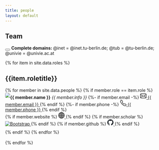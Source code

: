 ```yaml
---
title: people
layout: default
---
```


## Team

<div class="alert alert-dismissible alert-secondary">
  <button type="button" class="btn-close" data-bs-dismiss="alert"></button>
  <strong>Complete domains: </strong> @inet = @inet.tu-berlin.de; @tub = @tu-berlin.de; @univie = @univie.ac.at
</div>


{% for item in site.data.roles %}
## {{item.roletitle}}
<div class="row" >
{% for member in site.data.people %}
{% if member.role == item.role %}
<div class="col-sm-6" style="padding-bottom: 2%;">
<img src="{{ member.photo }}" style="float: left; max-width: 150px; max-height: 120px; height: auto; width: auto; border-radius: 15%;" /> 
<!-- <div class="col-sm-4" style="padding-bottom: 2%;"> -->
<div class="row">
  <strong>{{ member.name }}</strong>
  <i>{{ member.info }}</i>
{%- if member.email -%}
    <a href="#" onclick="return false;">
    <img src="/images/icons/envelope.svg" alt="Bootstrap" width="20" height="20"> {{ member.email }}
    </a>
{% endif %}
{%- if member.phone -%}
    <a href="#" onclick="return false;">
    <img src="/images/icons/telephone.svg" alt="Bootstrap" width="20" height="20"> {{ member.phone }}
    </a>
{% endif %}
<div class="column">
{% if member.website %}
<a href="{{ member.website }}" target="_blank"><img src="/images/icons/globe.svg" alt="Bootstrap" width="20" height="20" />
</a>
{% endif %}
{% if member.scholar %}
<a href="{{ member.scholar }}" target="_blank">
    <img src="/images/googlescholar.png" alt="Bootstrap" width="20" height="20" />
</a>
{% endif %}
{% if member.github %}
<a href="{{ member.github }}" target="_blank">
    <img src="/images/github.png" alt="Bootstrap" width="20" height="20" />
</a>
{% endif %}
</div>
</div>
</div>
{% endif %}
{% endfor %}
</div>

<br>
{% endfor %}





<!-- ## Alumni

{% assign number_printed = 0 %}
{% for member in site.data.alumni_members %}

{% assign even_odd = number_printed | modulo: 2 %}

{% if even_odd == 0 %}
<div class="row">
{% endif %}

<div class="col-sm-6 clearfix">
  <img src="{{ site.url }}{{ site.baseurl }}/images/teampic/{{ member.photo }}" class="img-responsive" width="25%" style="float: left" />
  <h4>{{ member.name }}</h4>
  <i>{{ member.duration }} <br> Role: {{ member.info }}</i>
  <ul style="overflow: hidden">

  </ul>
</div>

{% assign number_printed = number_printed | plus: 1 %}

{% if even_odd == 1 %}
</div>
{% endif %}

{% endfor %}

{% assign even_odd = number_printed | modulo: 2 %}
{% if even_odd == 1 %}
</div>
{% endif %}


{% if site.data.alumni_visitors %}
## Former M.S./B.S Students, Visitors
<div class="row">
<div class="col-sm-6 clearfix">
{% for member in site.data.alumni_visitors %}
{{ member.name }}
{% endfor %}
</div>
</div>
{% endif %}
 -->
